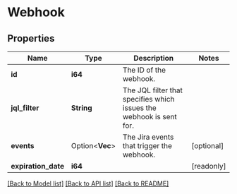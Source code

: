 # Webhook

## Properties

Name | Type | Description | Notes
------------ | ------------- | ------------- | -------------
**id** | **i64** | The ID of the webhook. | 
**jql_filter** | **String** | The JQL filter that specifies which issues the webhook is sent for. | 
**events** | Option<**Vec<String>**> | The Jira events that trigger the webhook. | [optional]
**expiration_date** | **i64** |  | [readonly]

[[Back to Model list]](../README.md#documentation-for-models) [[Back to API list]](../README.md#documentation-for-api-endpoints) [[Back to README]](../README.md)


